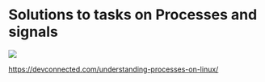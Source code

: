 # Solutions to tasks on Processes and signals

![](https://devconnected.com/wp-content/uploads/2019/09/featured-5-1170x658.png)

https://devconnected.com/understanding-processes-on-linux/
